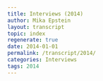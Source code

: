 ```yaml
---
title: Interviews (2014)
author: Mika Epstein
layout: transcript
topic: index
regenerate: true
date: 2014-01-01
permalink: /transcript/2014/
categories: Interviews
tags: 2014
---
```

